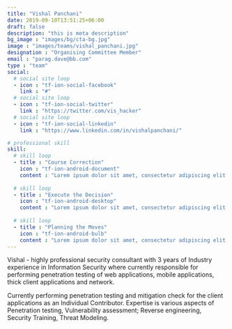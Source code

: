 ```yaml
---
title: "Vishal Panchani"
date: 2019-09-10T13:51:25+06:00
draft: false
description: "this is meta description"
bg_image : "images/bg/cta-bg.jpg"
image : "images/teams/vishal_panchani.jpg"
designation : "Organising Committee Member"
email : "parag.dave@bb.com"
type : "team"
social:
  # social site loop
  - icon : "tf-ion-social-facebook"
    link : "#"
  # social site loop
  - icon : "tf-ion-social-twitter"
    link : "https://twitter.com/vis_hacker"
  # social site loop
  - icon : "tf-ion-social-linkedin"
    link : "https://www.linkedin.com/in/vishalpanchani/"

# professional skill
skill:
  # skill loop
  - title : "Course Correction"
    icon : "tf-ion-android-document"
    content : "Lorem ipsum dolor sit amet, consectetur adipiscing elit. Morbi hendrerit elit turpis, a porttitor tellus sollicitudin at."
    
  # skill loop
  - title : "Execute the Decision"
    icon : "tf-ion-android-desktop"
    content : "Lorem ipsum dolor sit amet, consectetur adipiscing elit. Morbi hendrerit elit turpis, a porttitor tellus sollicitudin at."
    
  # skill loop
  - title : "Planning the Moves"
    icon : "tf-ion-android-bulb"
    content : "Lorem ipsum dolor sit amet, consectetur adipiscing elit. Morbi hendrerit elit turpis, a porttitor tellus sollicitudin at."
---
```


Vishal - highly professional security consultant with 3 years of Industry experience in Information Security where currently responsible for performing penetration testing of web applications, mobile applications, thick client applications and network.

Currently performing penetration testing and mitigation check for the client applications as an Individual Contributor.
Expertise is various aspects of Penetration testing, Vulnerability assessment; Reverse engineering, Security Training, Threat Modeling.